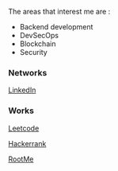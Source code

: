 <p>The areas that interest me are :</p>
<ul>
    <li>Backend development</li>
    <li>DevSecOps</li>
    <li>Blockchain</li>
    <li>Security</li>
</ul>

<h3>Networks</h3>

<a href="https://www.linkedin.com/in/adrien-garrouste-7b747117b">LinkedIn</a>

<h3>Works</h3>

<a href="https://leetcode.com/garrousteadrien">Leetcode</a>

<a href="https://www.hackerrank.com/garrou">Hackerrank</a>

<a href="https://www.root-me.org/1-irdA">RootMe</a>
